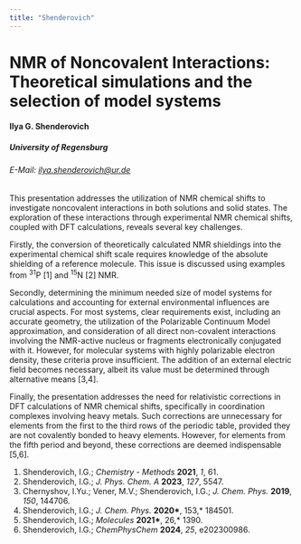 ```yaml
---
title: "Shenderovich"
---
```


# NMR of Noncovalent Interactions: Theoretical simulations and the selection of model systems

#### Ilya G. Shenderovich

##### University of Regensburg

###### E-Mail: ilya.shenderovich@ur.de

This presentation addresses the utilization of NMR chemical shifts to
investigate noncovalent interactions in both solutions and solid states.
The exploration of these interactions through experimental NMR chemical
shifts, coupled with DFT calculations, reveals several key challenges.

Firstly, the conversion of theoretically calculated NMR shieldings into
the experimental chemical shift scale requires knowledge of the absolute
shielding of a reference molecule. This issue is discussed using
examples from <sup>31</sup>P [1] and <sup>15</sup>N [2] NMR.

Secondly, determining the minimum needed size of model systems for
calculations and accounting for external environmental influences are
crucial aspects. For most systems, clear requirements exist, including
an accurate geometry, the utilization of the Polarizable Continuum Model
approximation, and consideration of all direct non-covalent interactions
involving the NMR-active nucleus or fragments electronically conjugated
with it. However, for molecular systems with highly polarizable electron
density, these criteria prove insufficient. The addition of an external
electric field becomes necessary, albeit its value must be determined
through alternative means [3,4].

Finally, the presentation addresses the need for relativistic
corrections in DFT calculations of NMR chemical shifts, specifically in
coordination complexes involving heavy metals. Such corrections are
unnecessary for elements from the first to the third rows of the
periodic table, provided they are not covalently bonded to heavy
elements. However, for elements from the fifth period and beyond, these
corrections are deemed indispensable [5,6].

1.  Shenderovich, I.G.; _Chemistry - Methods_ **2021**, _1_, 61.
2.  Shenderovich, I.G.; _J. Phys. Chem. A_ **2023**, _127_, 5547.
3.  Chernyshov, I.Yu.; Vener, M.V.; Shenderovich, I.G.; _J. Chem. Phys._
    **2019**, _150_, 144706.
4.  Shenderovich, I.G.; _J. Chem. Phys._ **2020\***, 153,\* 184501.
5.  Shenderovich, I.G.; _Molecules_ **2021\***, 26,\* 1390.
6.  Shenderovich, I.G.; _ChemPhysChem_ **2024**, _25_, e202300986.
